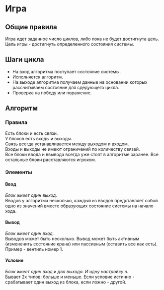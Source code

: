 # Игра
  
## Общие правила
Игра идет заданное число циклов, либо пока не будет достигнута цель.  
Цель игры - достигнуть определенного состояния системы.  
  
## Шаги цикла
* На вход алгоритма поступает состояние системы.  
* Исполняется алгоритм.  
* На выходе алгоритма получаем данные на основании которых рассчитываем состояние для сдедующего цикла.  
* Проверка на победу или поражение.  
  
## Алгоритм
### Правила
Есть блоки и есть связи.  
У блоков есть входы и выходы.  
Связь всегда устанавливается между выходом и входом.  
Входы и выходы не имеют ограничений по количеству связей.  
Все блоки ввода и ввывода всегда уже стоят в алгоритме заранее. Все остальные блоки расставляются игроком.  
  
### Элементы
#### Ввод
*Блок имеет один выход.*  
Вводов у алгоритма несколько, каждый из вводов представляет собой одно из значений вместе образующих состояние системы на начало хода.  
#### Вывод
*Блок имеет один вход.*  
Выводов может быть несколько. Вывод может быть активным (измененить состояние крана) или пассивным (оставить все как есть).  
Пример - вентиль номер 1.  
#### Условие
*Блок имеет один вход и два выхода. И одну настройку n.*  
Бывает 2х типов: больше и меньше. Если условие истинно - срабатывает один выход из блока, если ложно - другой.  
  
